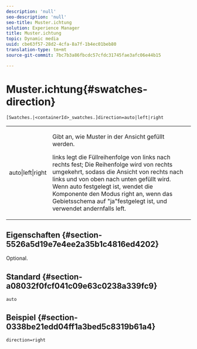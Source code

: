 ```yaml
---
description: 'null'
seo-description: 'null'
seo-title: Muster.ichtung
solution: Experience Manager
title: Muster.ichtung
topic: Dynamic media
uuid: cbe63f57-28d2-4cfa-8a7f-1b4ec01beb80
translation-type: tm+mt
source-git-commit: 7bc7b3a86fbcdc57cfdc31745fae3afc06e44b15

---
```



# Muster.ichtung{#swatches-direction}

`[Swatches.|<containerId>_swatches.]direction=auto|left|right`

<table id="table_8DA8AC17A6FB4EC09DC9384B812D841C"> 
 <tbody> 
  <tr> 
   <td colname="col1"> <p> <span class="codeph"> auto|left|right </span> </p> </td> 
   <td colname="col2"> <p> Gibt an, wie Muster in der Ansicht gefüllt werden. </p> <p> <span class="codeph"> links </span> legt die Füllreihenfolge von links nach rechts fest; Die Reihenfolge wird von <span class="codeph"> rechts </span> umgekehrt, sodass die Ansicht von rechts nach links und von oben nach unten gefüllt wird. Wenn <span class="codeph"> auto festgelegt </span> ist, wendet die Komponente den Modus right an, wenn das Gebietsschema auf <span class="codeph"> "ja"festgelegt ist, </span>und verwendet andernfalls left. </p> </td> 
  </tr> 
 </tbody> 
</table>

## Eigenschaften {#section-5526a5d19e7e4ee2a35b1c4816ed4202}

Optional.

## Standard {#section-a08032f0fcf041c09e63c0238a339fc9}

`auto`

## Beispiel {#section-0338be21edd04ff1a3bed5c8319b61a4}

`direction=right`
